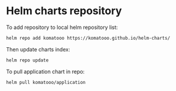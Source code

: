 # Helm charts repository

To add repository to local helm repository list:

```sh
helm repo add komatooo https://komatooo.github.io/helm-charts/
```

Then update charts index:

```sh
helm repo update
```

To pull application chart in repo:

```sh
helm pull komatooo/application
```
